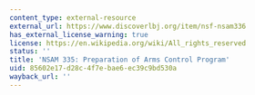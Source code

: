 ```yaml
---
content_type: external-resource
external_url: https://www.discoverlbj.org/item/nsf-nsam336
has_external_license_warning: true
license: https://en.wikipedia.org/wiki/All_rights_reserved
status: ''
title: 'NSAM 335: Preparation of Arms Control Program'
uid: 85602e17-d28c-4f7e-bae6-ec39c9bd530a
wayback_url: ''
---
```

